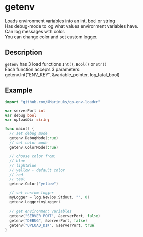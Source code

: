 # getenv
Loads environment variables into an int, bool or string  
Has debug-mode to log what values environment variables have.  
Can log messages with color.  
You can change color and set custom logger.

## Description
`getenv` has 3 load functions `Int()`, `Bool()` or `Str()`  
Each function accepts 3 parameters:  
getenv.Int("ENV_KEY", &variable_pointer, log_fatal_bool)


## Example

```go
import "github.com/DMarinuks/go-env-loader"

var serverPort int
var debug bool
var uploadDir string

func main() {
  // set debug mode
  getenv.DebugMode(true)
  // set color mode
  getenv.ColorMode(true)

  // choose color from:
  // blue
  // lightBlue
  // yellow - default color
  // red
  // teal
  getenv.Color("yellow")

  // set custom logger
  myLogger = log.New(os.Stdout, "", 0)
  getenv.Logger(myLogger)
  
  // get environment variables
  getenv("SERVER_PORT", &serverPort, false)
  getenv("DEBUG", &serverPort, false)
  getenv("UPLOAD_DIR", &serverPort, true)
}
```
